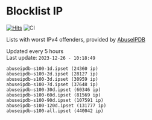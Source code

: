 # Blocklist IP

[![Hits](https://hits.seeyoufarm.com/api/count/incr/badge.svg?url=https%3A%2F%2Fgithub.com%2Fborestad%2Fblocklist-ip%2F&count_bg=%2379C83D&title_bg=%23555555&icon=&icon_color=%23E7E7E7&title=hits&edge_flat=false)](https://hits.seeyoufarm.com)  ![CI](https://img.shields.io/github/workflow/status/borestad/blocklist-ip/CI?style=flat-square)

Lists with worst IPv4 offenders, provided by [AbuseIPDB](https://www.abuseipdb.com/)

<!-- FOOTER-PLACEHOLDER -->
Updated every 5 hours<br>
Last update: `2023-12-26 - 10:18:49`
```
abuseipdb-s100-1d.ipset (24360 ip)
abuseipdb-s100-2d.ipset (28127 ip)
abuseipdb-s100-3d.ipset (30959 ip)
abuseipdb-s100-7d.ipset (37648 ip)
abuseipdb-s100-30d.ipset (60346 ip)
abuseipdb-s100-60d.ipset (81569 ip)
abuseipdb-s100-90d.ipset (107591 ip)
abuseipdb-s100-120d.ipset (131777 ip)
abuseipdb-s100-all.ipset (440042 ip)
```
